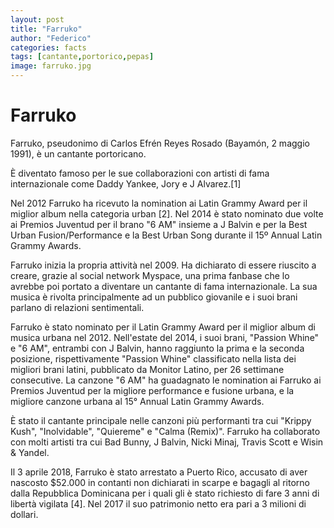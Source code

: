 ```yaml
---
layout: post
title: "Farruko"
author: "Federico"
categories: facts
tags: [cantante,portorico,pepas]
image: farruko.jpg
---
```


# Farruko

Farruko, pseudonimo di Carlos Efrén Reyes Rosado (Bayamón, 2 maggio 1991), è un cantante portoricano.

È diventato famoso per le sue collaborazioni con artisti di fama internazionale come Daddy Yankee, Jory e J Alvarez.[1]

Nel 2012 Farruko ha ricevuto la nomination ai Latin Grammy Award per il miglior album nella categoria urban [2]. Nel 2014 è stato nominato due volte ai Premios Juventud per il brano "6 AM" insieme a J Balvin e per la Best Urban Fusion/Performance e la Best Urban Song durante il 15º Annual Latin Grammy Awards. 


Farruko inizia la propria attività nel 2009. Ha dichiarato di essere riuscito a creare, grazie al social network Myspace, una prima fanbase che lo avrebbe poi portato a diventare un cantante di fama internazionale. La sua musica è rivolta principalmente ad un pubblico giovanile e i suoi brani parlano di relazioni sentimentali.

Farruko è stato nominato per il Latin Grammy Award per il miglior album di musica urbana nel 2012. Nell'estate del 2014, i suoi brani, "Passion Whine" e "6 AM", entrambi con J Balvin, hanno raggiunto la prima e la seconda posizione, rispettivamente "Passion Whine" classificato nella lista dei migliori brani latini, pubblicato da Monitor Latino, per 26 settimane consecutive. La canzone "6 AM" ha guadagnato le nomination ai Farruko ai Premios Juventud per la migliore performance e fusione urbana, e la migliore canzone urbana al 15° Annual Latin Grammy Awards.

È stato il cantante principale nelle canzoni più performanti tra cui "Krippy Kush", "Inolvidable", "Quiereme" e "Calma (Remix)". Farruko ha collaborato con molti artisti tra cui Bad Bunny, J Balvin, Nicki Minaj, Travis Scott e Wisin & Yandel. 



Il 3 aprile 2018, Farruko è stato arrestato a Puerto Rico, accusato di aver nascosto $52.000 in contanti non dichiarati in scarpe e bagagli al ritorno dalla Repubblica Dominicana per i quali gli è stato richiesto di fare 3 anni di libertà vigilata [4]. Nel 2017 il suo patrimonio netto era pari a 3 milioni di dollari.
